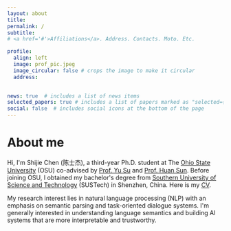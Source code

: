 ```yaml
---
layout: about
title: 
permalink: /
subtitle: 
# <a href='#'>Affiliations</a>. Address. Contacts. Moto. Etc.

profile:
  align: left
  image: prof_pic.jpeg
  image_circular: false # crops the image to make it circular
  address: 
  

news: true  # includes a list of news items
selected_papers: true # includes a list of papers marked as "selected={true}"
social: false  # includes social icons at the bottom of the page
---
```

# About me
Hi, I'm Shijie Chen (陈士杰), a third-year Ph.D. student at The [Ohio State University](https://www.osu.edu/) (OSU) co-advised by [Prof. Yu Su](https://ysu1989.github.io) and [Prof. Huan Sun](https://u.osu.edu/ihudas/people). Before joining OSU, I obtained my bachelor's degree from [Southern University of Science and Technology](https://www.sustech.edu.cn) (SUSTech) in Shenzhen, China. 
Here is my [CV](../assets/pdf/resume.pdf).

My research interest lies in natural language processing (NLP) with an emphasis on semantic parsing and task-oriented dialogue systems. I'm generally interested in understanding language semantics and building AI systems that are more interpretable and trustworthy. 